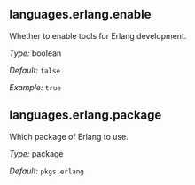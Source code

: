 [comment]: # (Do not edit this file as it is autogenerated. Go to docs/individual-docs if you want to make edits.)


[comment]: # (Please add your documentation on top of this line)

## languages\.erlang\.enable

Whether to enable tools for Erlang development\.



*Type:*
boolean



*Default:*
` false `



*Example:*
` true `



## languages\.erlang\.package



Which package of Erlang to use\.



*Type:*
package



*Default:*
` pkgs.erlang `
